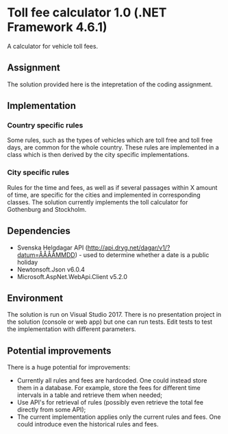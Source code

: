 # Toll fee calculator 1.0 (.NET Framework 4.6.1)
A calculator for vehicle toll fees.

## Assignment
The solution provided here is the intepretation of the coding assignment.

## Implementation
### Country specific rules
Some rules, such as the types of vehicles which are toll free and toll free days, are common for the whole country. These rules are implemented in a class which is then derived by the city specific implementations.

### City specific rules
Rules for the time and fees, as well as if several passages within X amount of time, are specific for the cities and implemented in corresponding classes. The solution currently implements the toll calculator for Gothenburg and Stockholm.

## Dependencies
* Svenska Helgdagar API (http://api.dryg.net/dagar/v1/?datum=ÅÅÅÅMMDD) - used to determine whether a date is a public holiday
* Newtonsoft.Json v6.0.4
* Microsoft.AspNet.WebApi.Client v5.2.0

## Environment
The solution is run on Visual Studio 2017. There is no presentation project in the solution (console or web app) but one can run tests. Edit tests to test the implementation with different parameters.

## Potential improvements
There is a huge potential for improvements:
* Currently all rules and fees are hardcoded. One could instead store them in a database. For example, store the fees for different time intervals in a table and retrieve them when needed;
* Use API's for retrieval of rules (possibly even retrieve the total fee directly from some API);
* The current implementation applies only the current rules and fees. One could introduce even the historical rules and fees.
